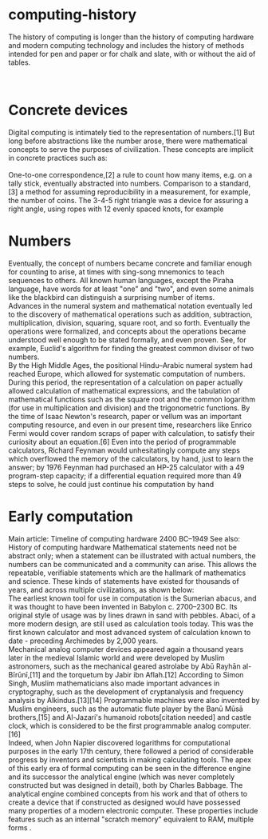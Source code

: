 <html>
  <head>
    <body>
      <h1>computing-history</h1>
      <p>The history of computing is longer than the history of computing hardware and modern computing technology and includes the history of methods intended for pen and paper or for chalk and slate, with or without the aid of tables.</p><br>
      <h1>Concrete devices</h1>
      <p>Digital computing is intimately tied to the representation of numbers.[1] But long before abstractions like the number arose, there were mathematical concepts to serve the purposes of civilization. These concepts are implicit in concrete practices such as: <br><br>
        One-to-one correspondence,[2] a rule to count how many items, e.g. on a tally stick, eventually abstracted into numbers. Comparison to a standard,[3] a method for assuming reproducibility in a measurement, for example, the number of coins. The 3-4-5 right triangle was a device for assuring a right angle, using ropes with 12 evenly spaced knots, for example </p>
      <h1>Numbers</h1>
      <p>Eventually, the concept of numbers became concrete and familiar enough for counting to arise, at times with sing-song mnemonics to teach sequences to others. All known human languages, except the Piraha language, have words for at least "one" and "two", and even some animals like the blackbird can distinguish a surprising number of items.<br>
        Advances in the numeral system and mathematical notation eventually led to the discovery of mathematical operations such as addition, subtraction, multiplication, division, squaring, square root, and so forth. Eventually the operations were formalized, and concepts about the operations became understood well enough to be stated formally, and even proven. See, for example, Euclid's algorithm for finding the greatest common divisor of two numbers.<br>
        By the High Middle Ages, the positional Hindu–Arabic numeral system had reached Europe, which allowed for systematic computation of numbers. During this period, the representation of a calculation on paper actually allowed calculation of mathematical expressions, and the tabulation of mathematical functions such as the square root and the common logarithm (for use in multiplication and division) and the trigonometric functions. By the time of Isaac Newton's research, paper or vellum was an important computing resource, and even in our present time, researchers like Enrico Fermi would cover random scraps of paper with calculation, to satisfy their curiosity about an equation.[6] Even into the period of programmable calculators, Richard Feynman would unhesitatingly compute any steps which overflowed the memory of the calculators, by hand, just to learn the answer; by 1976 Feynman had purchased an HP-25 calculator with a 49 program-step capacity; if a differential equation required more than 49 steps to solve, he could just continue his computation by hand</p>
      <h1>Early computation</h1>
      <p>Main article: Timeline of computing hardware 2400 BC–1949 See also: History of computing hardware Mathematical statements need not be abstract only; when a statement can be illustrated with actual numbers, the numbers can be communicated and a community can arise. This allows the repeatable, verifiable statements which are the hallmark of mathematics and science. These kinds of statements have existed for thousands of years, and across multiple civilizations, as shown below:<br>
        The earliest known tool for use in computation is the Sumerian abacus, and it was thought to have been invented in Babylon c. 2700–2300 BC. Its original style of usage was by lines drawn in sand with pebbles. Abaci, of a more modern design, are still used as calculation tools today. This was the first known calculator and most advanced system of calculation known to date - preceding Archimedes by 2,000 years.<br>
        Mechanical analog computer devices appeared again a thousand years later in the medieval Islamic world and were developed by Muslim astronomers, such as the mechanical geared astrolabe by Abū Rayhān al-Bīrūnī,[11] and the torquetum by Jabir ibn Aflah.[12] According to Simon Singh, Muslim mathematicians also made important advances in cryptography, such as the development of cryptanalysis and frequency analysis by Alkindus.[13][14] Programmable machines were also invented by Muslim engineers, such as the automatic flute player by the Banū Mūsā brothers,[15] and Al-Jazari's humanoid robots[citation needed] and castle clock, which is considered to be the first programmable analog computer.[16]<br>
        Indeed, when John Napier discovered logarithms for computational purposes in the early 17th century, there followed a period of considerable progress by inventors and scientists in making calculating tools. The apex of this early era of formal computing can be seen in the difference engine and its successor the analytical engine (which was never completely constructed but was designed in detail), both by Charles Babbage. The analytical engine combined concepts from his work and that of others to create a device that if constructed as designed would have possessed many properties of a modern electronic computer. These properties include features such as an internal "scratch memory" equivalent to RAM, multiple forms .


      
